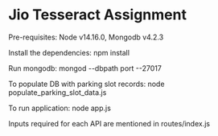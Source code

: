 # Jio Tesseract Assignment


Pre-requisites:
Node v14.16.0, Mongodb v4.2.3


Install the dependencies:
npm install

Run mongodb:
mongod --dbpath <dbpath> port --27017

To populate DB with parking slot records:
node populate_parking_slot_data.js
 
To run application: 
node app.js

Inputs required for each API are mentioned in routes/index.js







